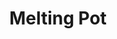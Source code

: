 ---
pid: ch327
title: Melting Pot
location_transcription: 
coordinates: "[-75.163071166009, 39.952352402915]"
zipcode: '19133'
gen_neighborhood: North Philadelphia
neighborhood: Fairhill,North Philadelphia
outside_phl: 
age: '56'
age_range: 50-59
instagram: 
image_file_name: ch_327.jpg
proposal_transcription: The World's //Melting Pot//
topic: Globalism
topic_summary: 0, 0
type: Other No Form
keywords_other: 
credit: Rafael Barrios
image_labels: |-
  Phila
  -Europe -Asia -Africa -Australia -Antartica -S. America -N.America
twitter: 
facebook: 
permalink: "/monuments/ch327/"
layout: item-page
---